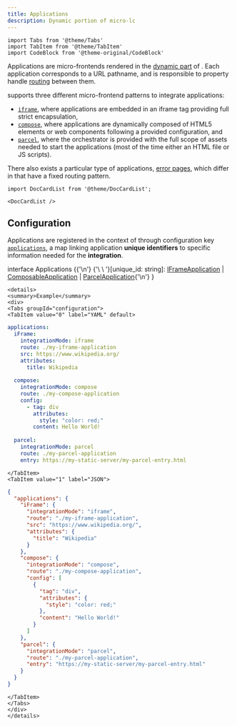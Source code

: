 ```yaml
---
title: Applications
description: Dynamic portion of micro-lc
---
```


```mdx-code-block
import Tabs from '@theme/Tabs'
import TabItem from '@theme/TabItem'
import CodeBlock from '@theme-original/CodeBlock'
```

Applications are micro-frontends rendered in the [dynamic part](../../concepts/separation-of-concerns.md) of 
<micro-lc></micro-lc>. Each application corresponds to a URL pathname, and <micro-lc></micro-lc> is responsible to 
property handle [routing](../routing.md) between them.

<micro-lc></micro-lc> supports three different micro-frontend patterns to integrate applications:
- [`iframe`](./iframes.md), where applications are embedded in an iframe tag providing full strict encapsulation,
- [`compose`](./compose.md), where applications are dynamically composed of HTML5 elements or web components following a
provided configuration, and
- [`parcel`](./parcels.md), where the orchestrator is provided with the full scope of assets needed to start the applications
(most of the time either an HTML file or JS scripts).

There also exists a particular type of applications, [error pages](./error-pages.md), which differ in that have a fixed
routing pattern.

```mdx-code-block
import DocCardList from '@theme/DocCardList';

<DocCardList />
```

## Configuration

Applications are registered in the context of <micro-lc></micro-lc> through 
configuration key [`applications`](../../../api/micro-lc-web-component.md#applications), a map linking application 
**unique identifiers** to specific information needed for the **integration**.

<CodeBlock language="typescript">
interface Applications &#123;{'\n'}
  {'\ \ '}[unique_id: string]: <a href="./iframes">IFrameApplication</a> | <a href="./compose">ComposableApplication</a> | <a href="./parcels">ParcelApplication</a>{'\n'}
}
</CodeBlock>

```mdx-code-block
<details>
<summary>Example</summary>
<div>
<Tabs groupId="configuration">
<TabItem value="0" label="YAML" default>
```
```yaml title="micro-lc.config.yaml"
applications:
  iFrame:
    integrationMode: iframe
    route: ./my-iframe-application
    src: https://www.wikipedia.org/
    attributes:
      title: Wikipedia
      
  compose:
    integrationMode: compose
    route: ./my-compose-application
    config:
      - tag: div
        attributes:
          style: "color: red;"
        content: Hello World!
  
  parcel:
    integrationMode: parcel
    route: ./my-parcel-application
    entry: https://my-static-server/my-parcel-entry.html
```
```mdx-code-block
</TabItem>
<TabItem value="1" label="JSON">
```
```json title="micro-lc.config.json"
{
  "applications": {
    "iFrame": {
      "integrationMode": "iframe",
      "route": "./my-iframe-application",
      "src": "https://www.wikipedia.org/",
      "attributes": {
        "title": "Wikipedia"
      }
    },
    "compose": {
      "integrationMode": "compose",
      "route": "./my-compose-application",
      "config": [
        {
          "tag": "div",
          "attributes": {
            "style": "color: red;"
          },
          "content": "Hello World!"
        }
      ]
    },
    "parcel": {
      "integrationMode": "parcel",
      "route": "./my-parcel-application",
      "entry": "https://my-static-server/my-parcel-entry.html"
    }
  }
}
```
```mdx-code-block
</TabItem>
</Tabs>
</div>
</details>
```



